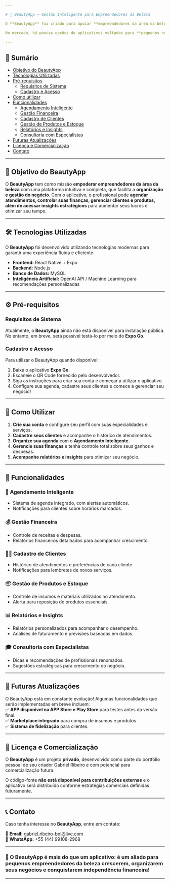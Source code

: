 ```yaml
---

# 💄 BeautyApp – Gestão Inteligente para Empreendedores da Beleza  

O **BeautyApp** foi criado para apoiar **empreendedores da área da beleza**, oferecendo ferramentas para **gestão eficiente, organização financeira e crescimento profissional**.  

No mercado, há poucas opções de aplicativos voltados para **pequenos negócios de beleza**. Com a orientação de **profissionais renomados** e tecnologia de ponta, o **BeautyApp** permite que **maquiadoras, designers de sobrancelhas, manicures e outros profissionais** gerenciem seus negócios de forma independente, aumentando seus lucros e otimizando seu tempo para equilibrar vida profissional e pessoal.  

---
```


## 📌 Sumário  

- [Objetivo do BeautyApp](#objetivo-do-beautyapp)  
- [Tecnologias Utilizadas](#tecnologias-utilizadas)  
- [Pré-requisitos](#pré-requisitos)  
  * [Requisitos de Sistema](#requisitos-de-sistema)  
  * [Cadastro e Acesso](#cadastro-e-acesso)  
- [Como utilizar](#como-utilizar)  
- [Funcionalidades](#funcionalidades)  
  * [Agendamento Inteligente](#agendamento-inteligente)  
  * [Gestão Financeira](#gestão-financeira)  
  * [Cadastro de Clientes](#cadastro-de-clientes)  
  * [Gestão de Produtos e Estoque](#gestão-de-produtos-e-estoque)  
  * [Relatórios e Insights](#relatórios-e-insights)  
  * [Consultoria com Especialistas](#consultoria-com-especialistas)  
- [Futuras Atualizações](#futuras-atualizações)  
- [Licença e Comercialização](#licença-e-comercialização)  
- [Contato](#contato)  

---

## 🎯 Objetivo do BeautyApp  

O **BeautyApp** tem como missão **empoderar empreendedores da área da beleza** com uma plataforma intuitiva e completa, que facilita a **organização e gestão do negócio**. Com o aplicativo, o profissional pode **agendar atendimentos, controlar suas finanças, gerenciar clientes e produtos, além de acessar insights estratégicos** para aumentar seus lucros e otimizar seu tempo.  

---

## 🛠 Tecnologias Utilizadas  

O **BeautyApp** foi desenvolvido utilizando tecnologias modernas para garantir uma experiência fluida e eficiente:  

- **Frontend:** React Native + Expo  
- **Backend:** Node.js  
- **Banco de Dados:** MySQL  
- **Inteligência Artificial:** OpenAI API / Machine Learning para recomendações personalizadas

---

## ⚙️ Pré-requisitos  

### **Requisitos de Sistema**  

Atualmente, o **BeautyApp** ainda não está disponível para instalação pública. No entanto, em breve, será possível testá-lo por meio do **Expo Go**.

### **Cadastro e Acesso**  

Para utilizar o BeautyApp quando disponível:  
1. Baixe o aplicativo **Expo Go**.  
2. Escaneie o QR Code fornecido pelo desenvolvedor.
3. Siga as instruções para criar sua conta e começar a utilizar o aplicativo.
4. Configure sua agenda, cadastre seus clientes e comece a gerenciar seu negócio!  

---

## 📲 Como Utilizar  

1. **Crie sua conta** e configure seu perfil com suas especialidades e serviços.  
2. **Cadastre seus clientes** e acompanhe o histórico de atendimentos.  
3. **Organize sua agenda** com o **Agendamento Inteligente**.  
4. **Gerencie suas finanças** e tenha controle total sobre seus ganhos e despesas.  
5. **Acompanhe relatórios e insights** para otimizar seu negócio.  

---

## 🚀 Funcionalidades  

### 📅 **Agendamento Inteligente**  
- Sistema de agenda integrado, com alertas automáticos.  
- Notificações para clientes sobre horários marcados.  

### 💰 **Gestão Financeira**  
- Controle de receitas e despesas.  
- Relatórios financeiros detalhados para acompanhar crescimento.  

### 👩‍💼 **Cadastro de Clientes**  
- Histórico de atendimentos e preferências de cada cliente.  
- Notificações para lembretes de novos serviços.  

### 📦 **Gestão de Produtos e Estoque**  
- Controle de insumos e materiais utilizados no atendimento.  
- Alerta para reposição de produtos essenciais.  

### 📊 **Relatórios e Insights**  
- Relatórios personalizados para acompanhar o desempenho.  
- Análises de faturamento e previsões baseadas em dados.  

### 🎓 **Consultoria com Especialistas**  
- Dicas e recomendações de profissionais renomados.  
- Sugestões estratégicas para crescimento do negócio.  

---

## 🔮 Futuras Atualizações  

O BeautyApp está em constante evolução! Algumas funcionalidades que serão implementadas em breve incluem:  
✅ **APP disponivel na APP Store e Play Store** para testes antes da versão final.  
✅ **Marketplace integrado** para compra de insumos e produtos.  
✅ **Sistema de fidelização** para clientes.  

---

## 📜 Licença e Comercialização  

O **BeautyApp** é um projeto **privado**, desenvolvido como parte do portfólio pessoal de seu criador Gabriel Ribeiro e com potencial para comercialização futura.  

O código-fonte **não está disponível para contribuições externas** e o aplicativo será distribuído conforme estratégias comerciais definidas futuramente.  

---

## 📞 Contato  

Caso tenha interesse no **BeautyApp**, entre em contato:  

📧 **Email:** gabriel.ribeiro-bol@live.com  
📱 **WhatsApp:** +55 (44) 99108-2968  

---

### 🚀 O **BeautyApp** é mais do que um aplicativo: é um **aliado para pequenos empreendedores da beleza crescerem, organizarem seus negócios e conquistarem independência financeira!**  

---
